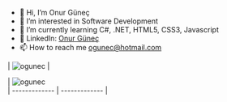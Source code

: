 - 👋 Hi, I’m Onur Güneç
- 👀 I’m interested in Software Development
- 🌱 I’m currently learning C#, .NET, HTML5, CSS3, Javascript
- 📌 LinkedIn: [Onur Güneç](https://www.linkedin.com/in/ogunec/)
- 📫 How to reach me [ogunec@hotmail.com](mailto:ogunec@hotmail.com)  

| <img src="https://github-readme-stats.vercel.app/api/top-langs/?username=ogunec&layout=compact&hide=html&theme=buefy" alt="ogunec" /> |

| <img src="https://github-readme-stats.vercel.app/api?username=ogunec&show_icons=true&theme=buefy" alt="ogunec" />  
| ------------- | ------------- |

<!---
ogunec/ogunec is a ✨ special ✨ repository because its `README.md` (this file) appears on your GitHub profile.
You can click the Preview link to take a look at your changes.
--->
